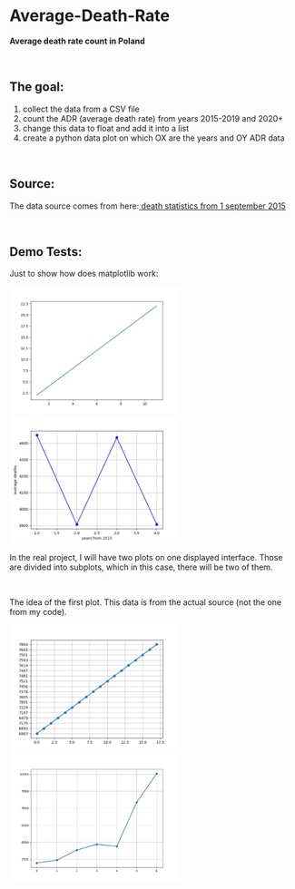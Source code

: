 # Average-Death-Rate

**Average death rate count in Poland**

<br>

## The goal:

1. collect the data from a CSV file
2. count the ADR (average death rate) from years 2015-2019 and 2020+
2. change this data to float and add it into a list
3. create a python data plot on which OX are the years and OY ADR data



<br>

## Source:

The data source comes from here:<a href='https://dane.gov.pl/pl/dataset/1953/resource/28803,liczba-zgonow-zarejestrowanych-w-rejestrze-stanu-cywilnego-w-okresie-od-1-wrzesnia-2015-r-dane-tygodniowe/table'>
death statistics from 1 september 2015
</a>



<br>

## Demo Tests:

Just to show how does matplotlib work:
<p float="left">
    <img src="screenshots/screenshot_00.png" width="300" height="225">
    <img src="screenshots/screenshot_01.png" width="300" height="225">
</p>

In the real project, I will have two plots on one displayed interface. Those are
divided into subplots, which in this case, there will be two of them.



<br>

The idea of the first plot. This data is from the actual source (not the one from
my code).
<p>
    <img src="screenshots/proj_fig_00.png" width="300" height="225">
    <img src="screenshots/proj_fig_01.png" width="300" height="225">
</p>